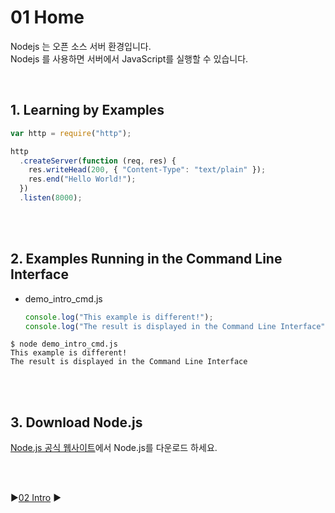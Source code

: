 # 01 Home

Nodejs 는 오픈 소스 서버 환경입니다.  
Nodejs 를 사용하면 서버에서 JavaScript를 실행할 수 있습니다.

<br/>

## 1. Learning by Examples

```javascript
var http = require("http");

http
  .createServer(function (req, res) {
    res.writeHead(200, { "Content-Type": "text/plain" });
    res.end("Hello World!");
  })
  .listen(8000);
```

<br/>
<br/>

## 2. Examples Running in the Command Line Interface

- demo_intro_cmd.js

  ```javascript
  console.log("This example is different!");
  console.log("The result is displayed in the Command Line Interface");
  ```

```
$ node demo_intro_cmd.js
This example is different!
The result is displayed in the Command Line Interface
```

<br/>
<br/>

## 3. Download Node.js

[Node.js 공식 웹사이트](https://nodejs.org/en/)에서 Node.js를 다운로드 하세요.

<br/>
<br/>

:arrow_forward:[02 Intro](./02%20Intro.md) :arrow_forward:

